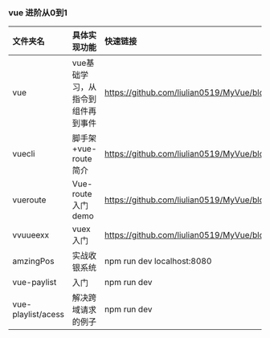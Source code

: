 ﻿
### vue 进阶从0到1
|文件夹名|具体实现功能|快速链接|
|:---|:---|:---|
|vue|vue基础学习，从指令到组件再到事件|https://github.com/liulian0519/MyVue/blob/master/vue/index.html|
|vuecli|脚手架+vue-route简介|https://github.com/liulian0519/MyVue/blob/master/vuecli/vuecliTest/index.html|
|vueroute|Vue-route入门demo|https://github.com/liulian0519/MyVue/blob/master/vueroute/vueRouter/src/main.js|
|vvuueexx|vuex入门|https://github.com/liulian0519/MyVue/blob/master/vvuueexx/Vvuueexx/src/main.js|
|amzingPos|实战收银系统|npm run dev localhost:8080|
|vue-paylist|入门|npm run dev|
|vue-playlist/acess|解决跨域请求的例子|npm run dev|
	
